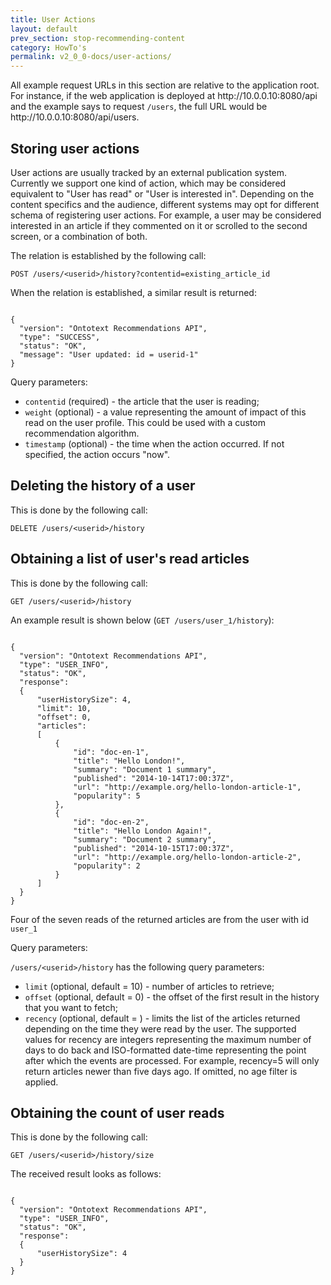 ```yaml
---
title: User Actions
layout: default
prev_section: stop-recommending-content
category: HowTo's
permalink: v2_0_0-docs/user-actions/
---
```


<div class="info-badge">All example request URLs in this section are relative to the application root. For instance, if the web application is deployed at http://10.0.0.10:8080/api and the example says to request <code>/users</code>, the full URL would be http://10.0.0.10:8080/api/users.</div>

## Storing user actions

User actions are usually tracked by an external publication system. Currently we support one kind of action, which may be considered equivalent to "User has read" or "User is interested in". Depending on the content specifics and the audience, different systems may opt for different schema of registering user actions. For example, a user may be considered interested in an article if they commented on it or scrolled to the second screen, or a combination of both.

The relation is established by the following call:

```
POST /users/<userid>/history?contentid=existing_article_id
```

When the relation is established, a similar result is returned:

<pre><code>
{
  "version": "Ontotext Recommendations API",
  "type": "SUCCESS",
  "status": "OK",
  "message": "User updated: id = userid-1"
}
</code></pre>

Query parameters:

* `contentid` (required) - the article that the user is reading;
* `weight` (optional) - a value representing the amount of impact of this read on the user profile. This could be used with a custom recommendation algorithm.
* `timestamp` (optional) - the time when the action occurred. If not specified, the action occurs "now".

## Deleting the history of a user

This is done by the following call:

```
DELETE /users/<userid>/history
```

## Obtaining a list of user's read articles

This is done by the following call:

```
GET /users/<userid>/history
```

An example result is shown below  (`GET /users/user_1/history`):

<pre><code>
{
  "version": "Ontotext Recommendations API",
  "type": "USER_INFO",
  "status": "OK",
  "response":
  {
      "userHistorySize": 4,
      "limit": 10,
      "offset": 0,
      "articles":
      [
          {
              "id": "doc-en-1",
              "title": "Hello London!",
              "summary": "Document 1 summary",
              "published": "2014-10-14T17:00:37Z",
              "url": "http://example.org/hello-london-article-1",
              "popularity": 5
          },
          {
              "id": "doc-en-2",
              "title": "Hello London Again!",
              "summary": "Document 2 summary",
              "published": "2014-10-15T17:00:37Z",
              "url": "http://example.org/hello-london-article-2",
              "popularity": 2
          }
      ]
  }
}
</code></pre>

Four of the seven reads of the returned articles are from the user with id `user_1`

Query parameters:

`/users/<userid>/history` has the following query parameters:

- `limit` (optional, default = 10) - number of articles to retrieve;
- `offset` (optional, default = 0) - the offset of the first result in the history that you want to fetch;
- `recency` (optional, default = <empty>) - limits the list of the articles returned depending on the time they were read by the user. The supported values for recency are integers representing the maximum number of days to do back and ISO-formatted date-time representing the point after which the events are processed. For example, recency=5 will only return articles newer than five days ago. If omitted, no age filter is applied.


## Obtaining the count of user reads

This is done by the following call:

```
GET /users/<userid>/history/size
```

The received result looks as follows:

<pre><code>
{
  "version": "Ontotext Recommendations API",
  "type": "USER_INFO",
  "status": "OK",
  "response":
  {
      "userHistorySize": 4
  }
}
</code></pre>

